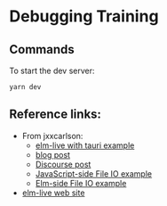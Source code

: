 # Debugging Training

## Commands

To start the dev server:

```
yarn dev
```

## Reference links:
- From jxxcarlson:
  - [elm-live with tauri example](https://github.com/jxxcarlson/elm-editor/tree/master/olddemo)
  - [blog post](https://dev.to/jxxcarlson/making-an-elm-desktop-app-with-tauri-3n3i)
  - [Discourse post](https://discourse.elm-lang.org/t/making-a-desktop-app-with-elm-deno-velociraptor-and-now-tauri/5917/32)
  - [JavaScript-side File IO example](https://github.com/jxxcarlson/elm-editor/blob/master/olddemo/public/assets/outside_source.js)
  - [Elm-side File IO example](https://github.com/jxxcarlson/elm-editor/blob/master/olddemo/src/Outside.elm)
- [elm-live web site](https://www.elm-live.com/)

